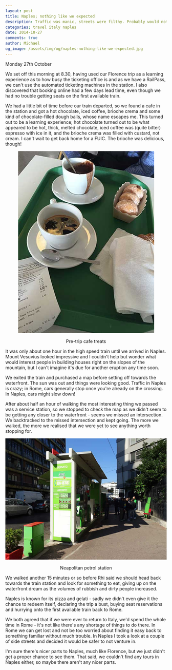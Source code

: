 ```yaml
---
layout: post
title: Naples; nothing like we expected
description: Traffic was manic, streets were filthy. Probably would not visit again.
categories: travel italy naples
date: 2014-10-27
comments: true
author: Michael
og_image: /assets/img/og/naples-nothing-like-we-expected.jpg
---
```

Monday 27th October

We set off this morning at 8.30, having used our Florence trip as a learning experience as to how busy the ticketing office is and as we have a RailPass, we can't use the automated ticketing machines in the station. I also discovered that booking online had a few days lead time, even though we had no trouble getting seats on the first available train.

We had a little bit of time before our train departed, so we found a cafe in the station and got a hot chocolate, iced coffee, brioche crema and some kind of chocolate-filled dough balls, whose name escapes me. This turned out to be a learning experience; hot chocolate turned out to be what appeared to be hot, thick, melted chocolate, iced coffee was (quite bitter)  espresso with ice in it, and the brioche crema was filled with custard, not cream. I can't wait to get back home for a FUIC. The brioche was delicious, though!

<div style="margin-bottom: 10px; text-align: center;">
    <img src="/assets/img/blog/pre_naples_cafe_treats.jpg" alt="Pre-trip cafe treats" />
    <p>Pre-trip cafe treats</p>
</div>

It was only about one hour in the high speed train until we arrived in Naples. Mount Vesuvius looked impressive and I couldn't help but wonder what would interest people in building houses right on the slopes of the mountain, but I can't imagine it's due for another eruption any time soon.

We exited the train and purchased a map before setting off towards the waterfront. The sun was out and things were looking good. Traffic in Naples is crazy; in Rome, cars generally stop once you're already on the crossing. In Naples, cars might slow down!

After about half an hour of walking the most interesting thing we passed was a service station, so we stopped to check the map as we didn't seem to be getting any closer to the waterfront - seems we missed an intersection. We backtracked to the missed intersection and kept going. The more we walked, the more we realised that we were yet to see anything worth stopping for.

<div style="margin-bottom: 10px; text-align: center;">
    <img src="/assets/img/blog/neapolitan_petrol_station.jpg" alt="Neapolitan petrol station" />
    <p>Neapolitan petrol station</p>
</div>

We walked another 15 minutes or so before Rhi said we should head back towards the train station and look for something to eat, giving up on the waterfront dream as the volumes of rubbish and dirty people increased.

Naples is known for its pizza and gelati - sadly we didn't even give it the chance to redeem itself, declaring the trip a bust, buying seat reservations and hurrying onto the first available train back to Rome.

We both agreed that if we were ever to return to Italy, we'd spend the whole time in Rome - it's not like there's any shortage of things to do there. In Rome we can get lost and not be too worried about finding it easy back to something familiar without much trouble. In Naples I took a look at a couple of side streets and decided it would be safer to not venture in.

I'm sure there's nicer parts to Naples, much like Florence, but we just didn't get a proper chance to see them. That said, we couldn't find any tours in Naples either, so maybe there aren't any nicer parts.